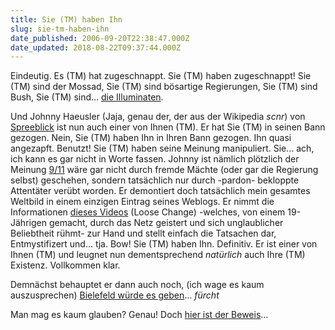```yaml
---
title: Sie (TM) haben Ihn
slug: sie-tm-haben-ihn
date_published: 2006-09-20T22:38:47.000Z
date_updated: 2018-08-22T09:37:44.000Z
---
```


Eindeutig. Es (TM) hat zugeschnappt. Sie (TM) haben zugeschnappt! Sie (TM) sind der Mossad, Sie (TM) sind bösartige Regierungen, Sie (TM) sind Bush, Sie (TM) sind... [die Illuminaten](http://de.wikipedia.org/wiki/Illuminatus).

Und Johnny Haeusler (Jaja, genau der, der aus der Wikipedia *scnr*) von [Spreeblick](http://www.spreeblick.com) ist nun auch einer von Ihnen (TM). Er hat Sie (TM) in seinen Bann gezogen. Nein, Sie (TM) haben Ihn in Ihren Bann gezogen. Ihn quasi angezapft. Benutzt! Sie (TM) haben seine Meinung manipuliert. Sie... ach, ich kann es gar nicht in Worte fassen. Johnny ist nämlich plötzlich der Meinung [9/11](http://de.wikipedia.org/wiki/9/11) wäre gar nicht durch fremde Mächte (oder gar die Regierung selbst) geschehen, sondern tatsächlich nur durch -pardon- bekloppte Attentäter verübt worden. Er demontiert doch tatsächlich mein gesamtes Weltbild in einem einzigen Eintrag seines Weblogs. Er nimmt die Informationen [dieses Videos](http://www.loosechange911.com/) (Loose Change) -welches, von einem 19-Jährigen gemacht, durch das Netz geistert und sich unglaublicher Beliebtheit rühmt- zur Hand und stellt einfach die Tatsachen dar, Entmystifizert und... tja. Bow! Sie (TM) haben Ihn. Definitiv. Er ist einer von Ihnen (TM) und leugnet nun dementsprechend *natürlich* auch Ihre (TM) Existenz. Vollkommen klar. 

Demnächst behauptet er dann auch noch, (ich wage es kaum auszusprechen) [Bielefeld würde es geben](http://de.wikipedia.org/wiki/Bielefeldverschw%C3%B6rung)... *fürcht*

Man mag es kaum glauben? 
Genau! 
Doch [hier ist der Beweis](http://www.spreeblick.com/2006/08/16/nein-eleven/)...
